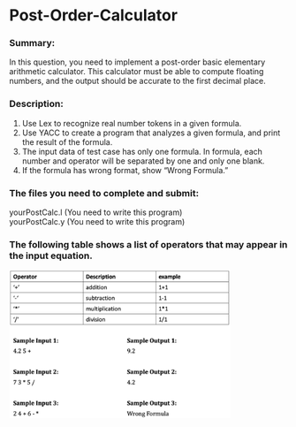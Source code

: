# Post-Order-Calculator
### Summary:
In this question, you need to implement a post-order basic elementary arithmetic calculator. This calculator must be able to compute floating numbers, and the output should be accurate to the first decimal place.

### Description:
1. Use Lex to recognize real number tokens in a given formula.
2. Use YACC to create a program that analyzes a given formula, and print
the result of the formula.
3. The input data of test case has only one formula. In formula, each
number and operator will be separated by one and only one blank.
4. If the formula has wrong format, show “Wrong Formula.”

### The files you need to complete and submit:
yourPostCalc.l (You need to write this program) 
<br>yourPostCalc.y (You need to write this program)</br>

### The following table shows a list of operators that may appear in the input equation.

<img src="https://github.com/Melody-Lin/Post-Order-Calculator/blob/main/sample_input.png" width="400" />
